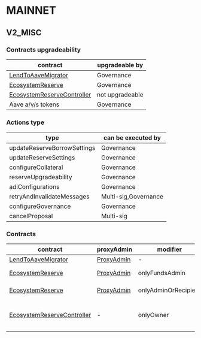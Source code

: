 # MAINNET 
## V2_MISC 
### Contracts upgradeability
| contract |upgradeable by |
|----------|----------|
|  [LendToAaveMigrator](https://etherscan.io/address/0x317625234562B1526Ea2FaC4030Ea499C5291de4) |  Governance | |--------|--------|
|  [EcosystemReserve](https://etherscan.io/address/0x25F2226B597E8F9514B3F68F00f494cF4f286491) |  Governance | |--------|--------|
|  [EcosystemReserveController](https://etherscan.io/address/0x3d569673dAa0575c936c7c67c4E6AedA69CC630C) |  not upgradeable | |--------|--------|
|  Aave a/v/s tokens |  Governance | |--------|--------|

### Actions type
| type |can be executed by |
|----------|----------|
|  updateReserveBorrowSettings |  Governance | |--------|--------|
|  updateReserveSettings |  Governance | |--------|--------|
|  configureCollateral |  Governance | |--------|--------|
|  reserveUpgradeability |  Governance | |--------|--------|
|  adiConfigurations |  Governance | |--------|--------|
|  retryAndInvalidateMessages |  Multi-sig,Governance | |--------|--------|
|  configureGovernance |  Governance | |--------|--------|
|  cancelProposal |  Multi-sig | |--------|--------|

### Contracts
| contract |proxyAdmin |modifier |permission owner |functions |
|----------|----------|----------|----------|----------|
|  [LendToAaveMigrator](https://etherscan.io/address/0x317625234562B1526Ea2FaC4030Ea499C5291de4) |  [ProxyAdmin](https://etherscan.io/address/0xD3cF979e676265e4f6379749DECe4708B9A22476) |  - |  - |  - | |--------|--------|--------|--------|--------|
|  [EcosystemReserve](https://etherscan.io/address/0x25F2226B597E8F9514B3F68F00f494cF4f286491) |  [ProxyAdmin](https://etherscan.io/address/0xD3cF979e676265e4f6379749DECe4708B9A22476) |  onlyFundsAdmin |  [EcosystemReserveController](https://etherscan.io/address/0x3d569673dAa0575c936c7c67c4E6AedA69CC630C) |  approve, transfer, createStream | |--------|--------|--------|--------|--------|
|  [EcosystemReserve](https://etherscan.io/address/0x25F2226B597E8F9514B3F68F00f494cF4f286491) |  [ProxyAdmin](https://etherscan.io/address/0xD3cF979e676265e4f6379749DECe4708B9A22476) |  onlyAdminOrRecipient |  [EcosystemReserveController](https://etherscan.io/address/0x3d569673dAa0575c936c7c67c4E6AedA69CC630C) |  withdrawFromStream, cancelStream | |--------|--------|--------|--------|--------|
|  [EcosystemReserveController](https://etherscan.io/address/0x3d569673dAa0575c936c7c67c4E6AedA69CC630C) |  - |  onlyOwner |  [Executor_lvl1](https://etherscan.io/address/0x5300A1a15135EA4dc7aD5a167152C01EFc9b192A) |  approve, transfer, createStream, withdrawFromStream, cancelStream | |--------|--------|--------|--------|--------|

